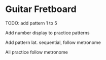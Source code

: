 # Guitar Fretboard

TODO: add pattern 1 to 5

Add number display to practice patterns

Add pattern lat. sequential, follow metronome

All practice follow metronome
